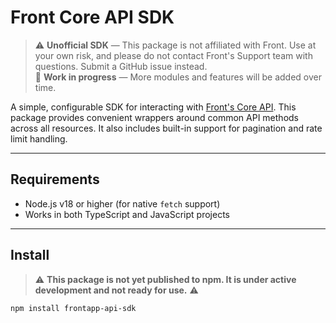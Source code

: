 # Front Core API SDK

> ⚠️ **Unofficial SDK** — This package is not affiliated with Front. Use at your own risk, and please do not contact Front's Support team with questions. Submit a GitHub issue instead.  
> 🚧 **Work in progress** — More modules and features will be added over time.

A simple, configurable SDK for interacting with [Front's Core API](https://dev.frontapp.com/reference/introduction). This package provides convenient wrappers around common API methods across all resources. It also includes built-in support for pagination and rate limit handling.

---

## Requirements

- Node.js v18 or higher (for native `fetch` support)
- Works in both TypeScript and JavaScript projects

---

## Install

>⚠️ **This package is not yet published to npm. It is under active development and not ready for use.** ⚠️

```bash
npm install frontapp-api-sdk
